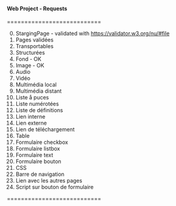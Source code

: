 #### Web Project - Requests 
===========================

0. StargingPage - validated with https://validator.w3.org/nu/#file
1. Pages validées
2. Transportables
3. Structurées
4. Fond  - OK
5. Image - OK
6. Audio
7. Vidéo
8. Multimédia local
9. Multimédia distant
10. Liste å puces
11. Liste numérotées
12. Liste de définitions
13. Lien interne
14. Lien externe
15. Lien de téléchargement
16. Table
17. Formulaire checkbox
18. Formulaire listbox
19. Formulaire text
20. Formulaire bouton
21. CSS
22. Barre de navigation
23. Lien avec les autres pages
24. Script sur bouton de formulaire

===========================